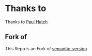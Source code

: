 # Thanks to

Thanks to [Paul Hatch](https://github.com/PaulHatch)

## Fork of

This Repo is an Fork of [semantic-version](https://github.com/PaulHatch/semantic-version)
